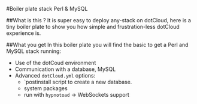 #Boiler plate stack Perl & MySQL

##What is this ?
It is super easy to deploy any-stack on dotCloud, here is a tiny boiler plate to show you how simple and frustration-less dotCloud experience is.  

##What you get
In this boiler plate you will find the basic to get a Perl and MySQL stack running:
* Use of the dotCoud environment
* Communication with a database, MySQL
* Advanced `dotCloud.yml` options:
    * `postinstall script to create a new database.
    * system packages
    * run with `hypnotoad` -> WebSockets support
